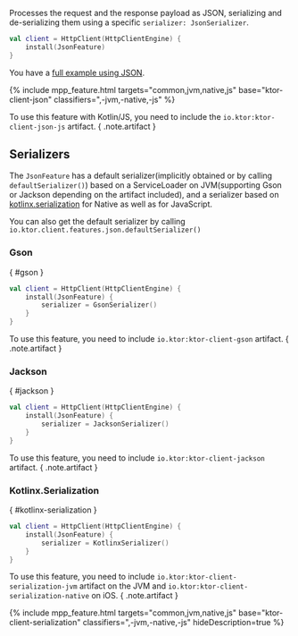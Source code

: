 [//]: # (title: Json)
[//]: # (category: clients)
[//]: # (caption: Json)
[//]: # (feature: feature)
[//]: # (artifact: io.ktor)
[//]: # (class: io.ktor.client.features.json.JsonFeature)
[//]: # (ktor_version_review: 1.2.0)

Processes the request and the response payload as JSON, serializing
and de-serializing them using a specific `serializer: JsonSerializer`.

```kotlin
val client = HttpClient(HttpClientEngine) {
    install(JsonFeature)
}
```

You have a [full example using JSON](/clients/http-client/examples.html#example-json).

{% include
    mpp_feature.html
    targets="common,jvm,native,js"
    base="ktor-client-json"
    classifiers=",-jvm,-native,-js"
%}

To use this feature with Kotlin/JS, you need to include the `io.ktor:ktor-client-json-js` artifact.
{ .note.artifact }

## Serializers

The `JsonFeature` has a default serializer(implicitly obtained or by calling `defaultSerializer()`)
based on a ServiceLoader on JVM(supporting Gson or Jackson depending on the artifact included),
and a serializer based on [kotlinx.serialization](/kotlinx/serialization.html) for Native as well as for JavaScript.

You can also get the default serializer by calling `io.ktor.client.features.json.defaultSerializer()`

### Gson

{ #gson }

```kotlin
val client = HttpClient(HttpClientEngine) {
    install(JsonFeature) {
        serializer = GsonSerializer()
    }
}
```

To use this feature, you need to include `io.ktor:ktor-client-gson` artifact.
{ .note.artifact }

### Jackson

{ #jackson }

```kotlin
val client = HttpClient(HttpClientEngine) {
    install(JsonFeature) {
        serializer = JacksonSerializer()
    }
}
```

To use this feature, you need to include `io.ktor:ktor-client-jackson` artifact.
{ .note.artifact }

### Kotlinx.Serialization

{ #kotlinx-serialization }

```kotlin
val client = HttpClient(HttpClientEngine) {
    install(JsonFeature) {
        serializer = KotlinxSerializer()
    }
}
```

To use this feature, you need to include `io.ktor:ktor-client-serialization-jvm` artifact on the JVM and `io.ktor:ktor-client-serialization-native` on iOS.
{ .note.artifact }

{% include
    mpp_feature.html
    targets="common,jvm,native,js"
    base="ktor-client-serialization"
    classifiers=",-jvm,-native,-js"
    hideDescription=true
%}